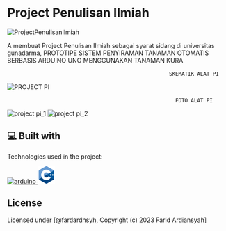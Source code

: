 # Project Penulisan Ilmiah
![ProjectPenulisanIlmiah](https://socialify.git.ci/fardardnsyh/ProjectPenulisanIlmiah/image?language=1&owner=1&name=1&stargazers=1&theme=Light)
<p id="description">A membuat Project Penulisan Ilmiah sebagai syarat sidang di universitas gunadarma, PROTOTIPE SISTEM PENYIRAMAN TANAMAN OTOMATIS BERBASIS ARDUINO UNO MENGGUNAKAN TANAMAN KURA

                                                        SKEMATIK ALAT PI 
![PROJECT PI](https://github.com/fardardnsyh/ProjectPenulisanIlmiah/assets/145440594/555d5346-aa8d-4303-9763-92ee8fd77a34)

                                                          FOTO ALAT PI
![project pi_1](https://github.com/fardardnsyh/ProjectPenulisanIlmiah/assets/145440594/ccd97d32-b4cc-453f-b281-94f1087ff4a0)
![project pi_2](https://github.com/fardardnsyh/ProjectPenulisanIlmiah/assets/145440594/8ef60b85-9f41-42be-a95e-20001505db6d)

<h2>💻 Built with</h2>
Technologies used in the project:
<p align="left"> <a href="https://www.arduino.cc/" target="blank" rel="noreferrer"> <img src="https://cdn.worldvectorlogo.com/logos/arduino-1.svg" alt="arduino" width="40" height="40"/> </a> <a 
href="https://www.w3schools.com/cpp/" target="_blank" rel="noreferrer"> <img src="https://raw.githubusercontent.com/devicons/devicon/master/icons/cplusplus/cplusplus-original.svg" alt="cplusplus" width="40" height="40"/> </a> </p>

<h2>License</h2>
Licensed under [@fardardnsyh, Copyright (c) 2023 Farid Ardiansyah]
